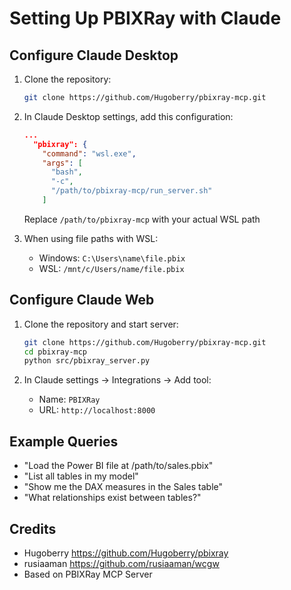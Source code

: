 # Setting Up PBIXRay with Claude

## Configure Claude Desktop

1. Clone the repository:
   ```bash
   git clone https://github.com/Hugoberry/pbixray-mcp.git
   ```

2. In Claude Desktop settings, add this configuration:
   ```json
   ...
     "pbixray": {
       "command": "wsl.exe",
       "args": [
         "bash",
         "-c",
         "/path/to/pbixray-mcp/run_server.sh"
       ]
   
   ```
   Replace `/path/to/pbixray-mcp` with your actual WSL path

3. When using file paths with WSL:
   - Windows: `C:\Users\name\file.pbix`
   - WSL: `/mnt/c/Users/name/file.pbix`

## Configure Claude Web

1. Clone the repository and start server:
   ```bash
   git clone https://github.com/Hugoberry/pbixray-mcp.git
   cd pbixray-mcp
   python src/pbixray_server.py
   ```

2. In Claude settings → Integrations → Add tool:
   - Name: `PBIXRay`
   - URL: `http://localhost:8000`

## Example Queries
- "Load the Power BI file at /path/to/sales.pbix"
- "List all tables in my model"
- "Show me the DAX measures in the Sales table"
- "What relationships exist between tables?"

## Credits
* Hugoberry https://github.com/Hugoberry/pbixray
* rusiaaman https://github.com/rusiaaman/wcgw
* Based on PBIXRay MCP Server

